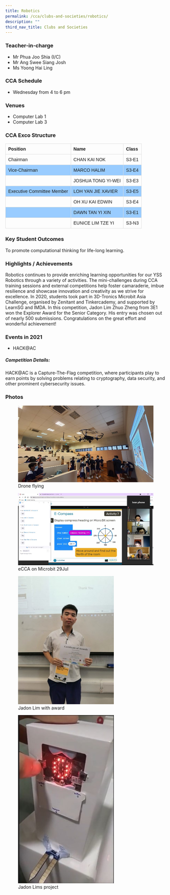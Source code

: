 ```yaml
---
title: Robotics
permalink: /cca/clubs-and-societies/robotics/
description: ""
third_nav_title: Clubs and Societies
---
```

### Teacher-in-charge
* Mr Phua Joo Shia (I/C)
* Mr Ang Swee Siang Josh
* Ms Yoong Hai Ling

### CCA Schedule
* Wednesday from 4 to 6 pm

### Venues
* Computer Lab 1
* Computer Lab 3

### CCA Exco Structure

<style>
table {
  font-family: arial, sans-serif;
  border-collapse: collapse;
  width: 100%;
}

td, th {
  border: 1px solid #dddddd;
  text-align: left;
  padding: 8px;
}

tr:nth-child(even) {
  background-color: #99ccff;
}
</style>



| Position | Name | Class |
| -------- | -------- | -------- |
| Chairman     | 	CHAN KAI NOK      | 	S3-E1     |
| Vice-Chairman     | MARCO HALIM    | 	S3-E4     |
|      | 	JOSHUA TONG YI-WEI    | S3-E3     |
| Executive Committee Member     | LOH YAN JIE XAVIER     | S3-E5     |
|      | OH XU KAI EDWIN     | S3-E4     |
|      | DAWN TAN YI XIN     | S3-E1     |
|      | EUNICE LIM TZE YI      | S3-N3     |


### Key Student Outcomes

To promote computational thinking for life-long learning.

### Highlights / Achievements

Robotics continues to provide enriching learning opportunities for our YSS Robotics through a variety of activities. The mini-challenges during CCA training sessions and external competitions help foster camaraderie, imbue resilience and showcase innovation and creativity as we strive for excellence. In 2020, students took part in 3D-Tronics Microbit Asia Challenge, organised by Zenitant and Tinkercademy, and supported by LearnSG and IMDA. In this competition, Jadon Lim Zhuo Zheng from 3E1 won the Explorer Award for the Senior Category. His entry was chosen out of nearly 500 submissions. Congratulations on the great effort and wonderful achievement! 

### Events in 2021
* HACK@AC

##### Competition Details:

HACK@AC is a Capture-The-Flag competition, where participants play to earn points by solving problems relating to cryptography, data security, and other prominent cybersecurity issues.

### Photos

<figure><img src="/images/StudDevelopment/CCAs/Clubs_Societies/Robotics/Robotics-1.jpg"><figcaption>Drone flying</figcaption></figure>

<figure><img src="/images/StudDevelopment/CCAs/Clubs_Societies/Robotics/Robotics-2.jpg"><figcaption>eCCA on Microbit 29Jul</figcaption></figure>

<figure><img src="/images/StudDevelopment/CCAs/Clubs_Societies/Robotics/Robotics-3a.jpeg" alt="Jadon Lim with award" style="width:300px;"><figcaption>Jadon Lim with award</figcaption></figure>

<figure><img src="/images/StudDevelopment/CCAs/Clubs_Societies/Robotics/Robotics-4a.jpg" alt="Jadon Lims project" style="width:300px;"><figcaption>Jadon Lims project</figcaption></figure>